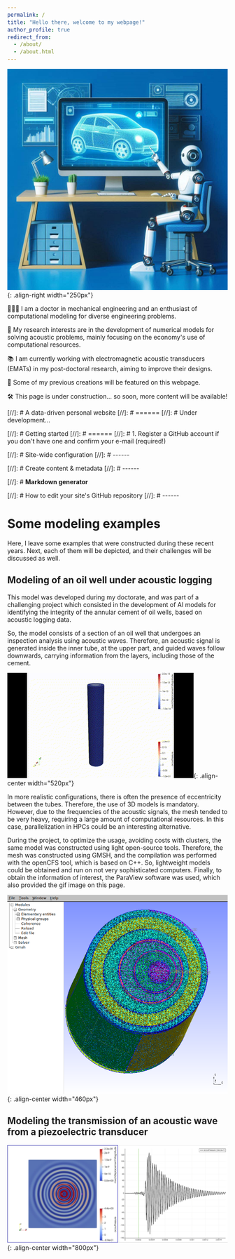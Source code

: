 ```yaml
---
permalink: /
title: "Hello there, welcome to my webpage!"
author_profile: true
redirect_from: 
  - /about/
  - /about.html
---
```


![Illustration of modeling engineering machines using computer](/images/image__my_webpage.jpeg){: .align-right width="250px"}

👨🏻‍💻 I am a doctor in mechanical engineering and an enthusiast of computational modeling for diverse engineering problems. 

🔬 My research interests are in the development of numerical models for solving acoustic problems, mainly focusing on the economy's use of computational resources.

📚 I am currently working with electromagnetic acoustic transducers (EMATs) in my post-doctoral research, aiming to improve their designs.

🧪 Some of my previous creations will be featured on this webpage.

🛠 This page is under construction... so soon, more content will be available!

[//]: # A data-driven personal website
[//]: # ======
[//]: # Under development...

[//]: # Getting started
[//]: # ======
[//]: # 1. Register a GitHub account if you don't have one and confirm your e-mail (required!)

[//]: # Site-wide configuration
[//]: # ------


[//]: # Create content & metadata
[//]: # ------


[//]: # **Markdown generator**


[//]: # How to edit your site's GitHub repository
[//]: # ------

# Some modeling examples

Here, I leave some examples that were constructed during these recent years. Next, each of them will be depicted, and their challenges will be discussed as well.  

## Modeling of an oil well under acoustic logging

This model was developed during my doctorate, and was part of a challenging project which consisted in the development of AI models for identifying the integrity of the annular cement of oil wells, based on acoustic logging data. 

So, the model consists of a section of an oil well that undergoes an inspection analysis using acoustic waves. Therefore, an acoustic signal is generated inside the inner tube, at the upper part, and guided waves follow downwards, carrying information from the layers, including those of the cement.

![Image of an oil well](/images/Well_Simulation_Movement.gif){: .align-center width="520px"} 

In more realistic configurations, there is often the presence of eccentricity between the tubes. Therefore, the use of 3D models is mandatory. However, due to the frequencies of the acoustic signals, the mesh tended to be very heavy, requiring a large amount of computational resources. In this case, parallelization in HPCs could be an interesting alternative. 

During the project, to optimize the usage, avoiding costs with clusters, the same model was constructed using light open-source tools. Therefore, the mesh was constructed using GMSH, and the compilation was performed with the openCFS tool, which is based on C++. So, lightweight models could be obtained and run on not very sophisticated computers. Finally, to obtain the information of interest, the ParaView software was used, which also provided the gif image on this page. 

![Image of a mesh of an oil well](/images/GMSH_3pipes_3D_mesh_eccentricity_cut.png){: .align-center width="460px"} 


## Modeling the transmission of an acoustic wave from a piezoelectric transducer 

![Image of a piezoelectric transducer](/images/Piezo_CFS_acoustic.png){: .align-center width="800px"}



